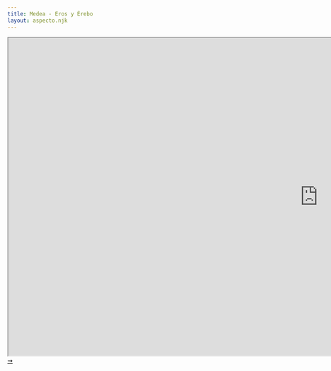 ```yaml
---
title: Medea - Eros y Érebo
layout: aspecto.njk
---
```


<iframe width="1400" height="720" src="https://preview.p5js.org/serenam/embed/qlDLYNqQD"></iframe>
<a class="arrow" href="/medea-3">&zigrarr;</a>
